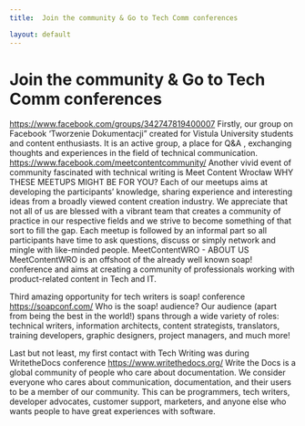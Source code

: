 ```yaml
---
title:  Join the community & Go to Tech Comm conferences

layout: default
---
```


# Join the community & Go to Tech Comm conferences
https://www.facebook.com/groups/342747819400007
Firstly, our group on Facebook ‘Tworzenie Dokumentacji” created for Vistula University students and content enthusiasts. It is an active group, a place for Q&A , exchanging thoughts and experiences in the field of technical communication. 
https://www.facebook.com/meetcontentcommunity/
Another vivid event of community fascinated with technical writing is Meet Content Wrocław
WHY THESE MEETUPS MIGHT BE FOR YOU? 
Each of our meetups aims at developing the participants’ knowledge, sharing experience and interesting ideas from a broadly viewed content creation industry. 
We appreciate that not all of us are blessed with a vibrant team that creates a community of practice in our respective fields and we strive to become something of that sort to fill the gap.
Each meetup is followed by an informal part so all participants have time to ask questions, discuss or simply network and mingle with like-minded people.
MeetContentWRO - ABOUT US
MeetContentWRO is an offshoot of the already well known soap! conference and aims at creating a community of professionals working with product-related content in Tech and IT.

Third amazing opportunity for tech writers is soap! conference 
https://soapconf.com/
Who is the soap! audience?
Our audience (apart from being the best in the world!) spans through a wide variety of roles: technical writers, information architects, content strategists, translators, training developers, graphic designers, project managers, and much more!

Last but not least, my first contact with Tech Writing was during WritetheDocs conference
https://www.writethedocs.org/
Write the Docs is a global community of people who care about documentation.
We consider everyone who cares about communication, documentation, and their users to be a member of our community. This can be programmers, tech writers, developer advocates, customer support, marketers, and anyone else who wants people to have great experiences with software.


